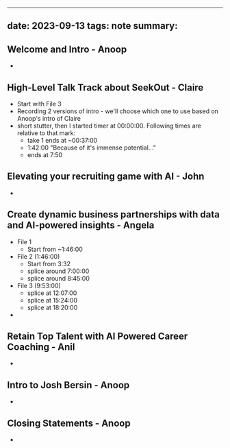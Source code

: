
---
date: 2023-09-13
tags: note
summary:  
---
## Welcome and Intro - Anoop

- 


## High-Level Talk Track about SeekOut - Claire

- Start with File 3
- Recording 2 versions of intro - we'll choose which one to use based on Anoop's intro of Claire
- short stutter, then I started timer at 00:00:00. Following times are relative to that mark:
	- take 1 ends at ~00:37:00
	- 1:42:00 "Because of it's immense potential..."
	- ends at 7:50

## Elevating your recruiting game with AI - John

- 

## Create dynamic business partnerships with data and AI-powered insights - Angela

- File 1
	- Start from ~1:46:00
- File 2 (1:46:00)
	- Start from 3:32
	- splice around 7:00:00
	- splice around 8:45:00
- File 3 (9:53:00)
	- splice at 12:07:00
	- splice at 15:24:00
	- splice at 18:20:00
- 

## Retain Top Talent with AI Powered Career Coaching - Anil 

- 

## Intro to Josh Bersin - Anoop

- 

## Closing Statements - Anoop

- 